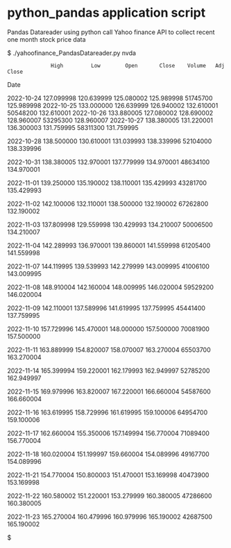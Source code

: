 # python_pandas application script
Pandas Datareader using python call Yahoo finance API to collect recent one month stock price data

$ ./yahoofinance_PandasDatareader.py nvda

                  High         Low        Open       Close    Volume   Adj Close
Date

2022-10-24  127.099998  120.639999  125.080002  125.989998  51745700  125.989998
2022-10-25  133.000000  126.639999  126.940002  132.610001  50548200  132.610001
2022-10-26  133.880005  127.080002  128.690002  128.960007  53295300  128.960007
2022-10-27  138.380005  131.220001  136.300003  131.759995  58311300  131.759995

2022-10-28  138.500000  130.610001  131.039993  138.339996  52104000  138.339996

2022-10-31  138.380005  132.970001  137.779999  134.970001  48634100  134.970001

2022-11-01  139.250000  135.190002  138.110001  135.429993  43281700  135.429993

2022-11-02  142.100006  132.110001  138.500000  132.190002  67262800  132.190002

2022-11-03  137.809998  129.559998  130.429993  134.210007  50006500  134.210007

2022-11-04  142.289993  136.970001  139.860001  141.559998  61205400  141.559998

2022-11-07  144.119995  139.539993  142.279999  143.009995  41006100  143.009995

2022-11-08  148.910004  142.160004  148.009995  146.020004  59529200  146.020004

2022-11-09  142.110001  137.589996  141.619995  137.759995  45441400  137.759995

2022-11-10  157.729996  145.470001  148.000000  157.500000  70081900  157.500000

2022-11-11  163.889999  154.820007  158.070007  163.270004  65503700  163.270004

2022-11-14  165.399994  159.220001  162.179993  162.949997  52785200  162.949997

2022-11-15  169.979996  163.820007  167.220001  166.660004  54587600  166.660004

2022-11-16  163.619995  158.729996  161.619995  159.100006  64954700  159.100006

2022-11-17  162.660004  155.350006  157.149994  156.770004  71089400  156.770004

2022-11-18  160.020004  151.199997  159.660004  154.089996  49167700  154.089996

2022-11-21  154.770004  150.800003  151.470001  153.169998  40473900  153.169998

2022-11-22  160.580002  151.220001  153.279999  160.380005  47286600  160.380005

2022-11-23  165.270004  160.479996  160.979996  165.190002  42687500  165.190002

$
